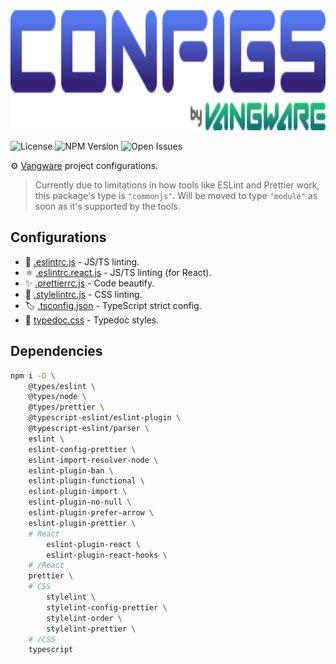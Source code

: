 <img alt="Vangware's configs logo" src="./logo.svg" height="192" />

![License][license-badge]
![NPM Version][npm-version-badge]
![Open Issues][open-issues-badge]

⚙️ [Vangware][vangware] project configurations.

> Currently due to limitations in how tools like ESLint and Prettier work, this
> package's type is `"commonjs"`. Will be moved to type `"module"` as soon as
> it's supported by the tools.

## Configurations

-   :rotating_light: [.eslintrc.js][eslint] - JS/TS linting.
-   :atom_symbol: [.eslintrc.react.js][eslint] - JS/TS linting (for React).
-   :sparkles: [.prettierrc.js][prettier] - Code beautify.
-   :art: [.stylelintrc.js][stylelint] - CSS linting.
-   :label: [.tsconfig.json][typescript] - TypeScript strict config.
-   :book: [typedoc.css][typedoc] - Typedoc styles.

## Dependencies

```sh
npm i -D \
	@types/eslint \
	@types/node \
	@types/prettier \
	@typescript-eslint/eslint-plugin \
	@typescript-eslint/parser \
	eslint \
	eslint-config-prettier \
	eslint-import-resolver-node \
	eslint-plugin-ban \
	eslint-plugin-functional \
	eslint-plugin-import \
	eslint-plugin-no-null \
	eslint-plugin-prefer-arrow \
	eslint-plugin-prettier \
	# React
		eslint-plugin-react \
		eslint-plugin-react-hooks \
	# /React
	prettier \
	# CSS
		stylelint \
		stylelint-config-prettier \
		stylelint-order \
		stylelint-prettier \
	# /CSS
	typescript
```

<!-- Reference -->

[eslint]: https://eslint.org/docs/user-guide/configuring/
[license-badge]: https://img.shields.io/npm/l/@vangware/configs.svg?style=for-the-badge&labelColor=666&color=2b7&link=https://github.com/vangware/configs/blob/main/LICENSE
[npm-version-badge]: https://img.shields.io/npm/v/@vangware/configs.svg?style=for-the-badge&labelColor=666&color=2b7&link=https://npm.im/@vangware/configs
[open-issues-badge]: https://img.shields.io/github/issues/vangware/configs.svg?style=for-the-badge&labelColor=666&color=2b7&link=https://github.com/vangware/configs/issues
[prettier]: https://prettier.io/docs/en/options.html
[stylelint]: https://stylelint.io/user-guide/configure/
[typedoc]: https://typedoc.org/guides/options/
[typescript]: https://www.typescriptlang.org/tsconfig
[vangware]: https://vangware.com
